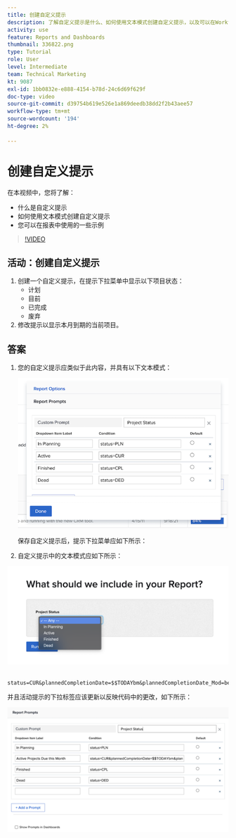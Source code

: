 ```yaml
---
title: 创建自定义提示
description: 了解自定义提示是什么、如何使用文本模式创建自定义提示，以及可以在Workfront的报表中使用的一些示例。
activity: use
feature: Reports and Dashboards
thumbnail: 336822.png
type: Tutorial
role: User
level: Intermediate
team: Technical Marketing
kt: 9087
exl-id: 1bb0832e-e888-4154-b78d-24c6d69f629f
doc-type: video
source-git-commit: d39754b619e526e1a869deedb38dd2f2b43aee57
workflow-type: tm+mt
source-wordcount: '194'
ht-degree: 2%

---
```


# 创建自定义提示

在本视频中，您将了解：

* 什么是自定义提示
* 如何使用文本模式创建自定义提示
* 您可以在报表中使用的一些示例

>[!VIDEO](https://video.tv.adobe.com/v/336822/?quality=12)

## 活动：创建自定义提示

1. 创建一个自定义提示，在提示下拉菜单中显示以下项目状态：
   * 计划
   * 目前
   * 已完成
   * 废弃
1. 修改提示以显示本月到期的当前项目。

## 答案

1. 您的自定义提示应类似于此内容，并具有以下文本模式：

   ![在文本模式下创建新过滤器的屏幕图像](assets/cp-01.png)

   保存自定义提示后，提示下拉菜单应如下所示：

1. 自定义提示中的文本模式应如下所示：

![在文本模式下创建新过滤器的屏幕图像](assets/cp-02.png)

```
   status=CUR&plannedCompletionDate=$$TODAYbm&plannedCompletionDate_Mod=between&plannedCompletionDate_Range=$$TODAYem 
```

并且活动提示的下拉标签应该更新以反映代码中的更改，如下所示：

![在文本模式下创建新过滤器的屏幕图像](assets/cp-02a.png)

